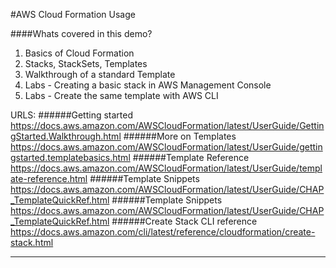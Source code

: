 #AWS Cloud Formation Usage

####Whats covered in this demo?
1. Basics of Cloud Formation
2. Stacks, StackSets, Templates
3. Walkthrough of a standard Template
4. Labs - Creating a basic stack in AWS Management Console
5. Labs - Create the same template with AWS CLI


URLS: 
######Getting started 
https://docs.aws.amazon.com/AWSCloudFormation/latest/UserGuide/GettingStarted.Walkthrough.html
######More on Templates
https://docs.aws.amazon.com/AWSCloudFormation/latest/UserGuide/gettingstarted.templatebasics.html
######Template Reference
https://docs.aws.amazon.com/AWSCloudFormation/latest/UserGuide/template-reference.html
######Template Snippets
https://docs.aws.amazon.com/AWSCloudFormation/latest/UserGuide/CHAP_TemplateQuickRef.html
######Template Snippets
https://docs.aws.amazon.com/AWSCloudFormation/latest/UserGuide/CHAP_TemplateQuickRef.html
######Create Stack CLI reference
https://docs.aws.amazon.com/cli/latest/reference/cloudformation/create-stack.html
****